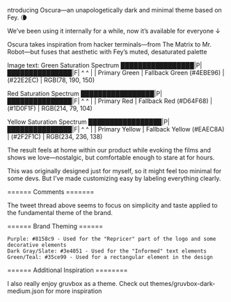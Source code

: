 ntroducing Oscura—an unapologetically dark and minimal theme based on Fey. 🌘

We’ve been using it internally for a while, now it’s available for everyone ↓

Oscura takes inspiration from hacker terminals—from The Matrix to Mr. Robot—but fuses that aesthetic with Fey’s muted, desaturated palette

Image text: 
Green Saturation Spectrum
█████████████████|P|███████████████|F|
                 ^                 ^
                 |                 |
Primary Green    |                 Fallback Green
(#4EBE96)       |                 (#22E2EC)
                 |
                 RGB(78, 190, 150)

Red Saturation Spectrum
█████████████████|P|███████████████|F|
                 ^                 ^
                 |                 |
Primary Red      |                 Fallback Red
(#D64F68)       |                 (#1D0F1F)
                 |
                 RGB(214, 79, 104)

Yellow Saturation Spectrum
█████████████████|P|███████████████|F|
                 ^                 ^
                 |                 |
Primary Yellow   |                 Fallback Yellow
(#EAEC8A)       |                 (#2F2F1C)
                 |
                 RGB(234, 236, 138)


The result feels at home within our product while evoking the films and shows we love—nostalgic, but comfortable enough to stare at for hours.

This was originally designed just for myself, so it might feel too minimal for some devs. But I’ve made customizing easy by labeling everything clearly.

====== Comments =======

The tweet thread above seems to focus on simplicity and taste applied to the fundamental theme of the brand. 


====== Brand Theming ======

    Purple: #8158c9 - Used for the "Repricer" part of the logo and some decorative elements
    Dark Gray/Slate: #3e4051 - Used for the "Informed" text elements
    Green/Teal: #35ce99 - Used for a rectangular element in the design

====== Additional Inspiration ========

I also really enjoy gruvbox as a theme. Check out themes/gruvbox-dark-medium.json for more inspiration